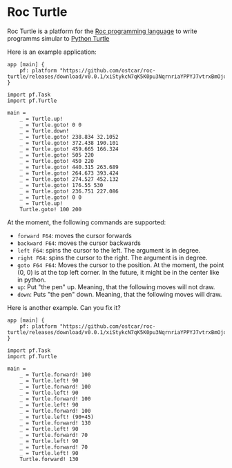 # Roc Turtle

Roc Turtle is a platform for the [Roc programming
language](https://www.roc-lang.org/) to write programms simular to [Python
Turtle](https://docs.python.org/3/library/turtle.html)


Here is an example application:

```roc
app [main] {
    pf: platform "https://github.com/ostcar/roc-turtle/releases/download/v0.0.1/xiStykcN7qK5K0pu3NqrnriaYPPYJ7vtrxBmOjowdkU.tar.br"
}

import pf.Task
import pf.Turtle

main =
    _ = Turtle.up!
    _ = Turtle.goto! 0 0
    _ = Turtle.down!
    _ = Turtle.goto! 238.834 32.1052
    _ = Turtle.goto! 372.438 190.101
    _ = Turtle.goto! 459.665 166.324
    _ = Turtle.goto! 505 220
    _ = Turtle.goto! 450 220
    _ = Turtle.goto! 440.315 263.689
    _ = Turtle.goto! 264.673 393.424
    _ = Turtle.goto! 274.527 452.132
    _ = Turtle.goto! 176.55 530
    _ = Turtle.goto! 236.751 227.086
    _ = Turtle.goto! 0 0
    _ = Turtle.up!
    Turtle.goto! 100 200
```

At the moment, the following commands are supported:
* `forward F64`: moves the cursor forwards
* `backward F64`: moves the cursor backwards
* `left F64`: spins the cursor to the left. The argument is in degree.
* `right F64`: spins the cursor to the right. The argument is in degree.
* `goto F64 F64`: Moves the cursor to the position. At the moment, the point (0,
  0) is at the top left corner. In the future, it might be in the center like in
  python.
* `up`: Put "the pen" up. Meaning, that the following moves will not draw.
* `down`: Puts "the pen" down. Meaning, that the following moves will draw.

Here is another example. Can you fix it?

```roc
app [main] {
    pf: platform "https://github.com/ostcar/roc-turtle/releases/download/v0.0.1/xiStykcN7qK5K0pu3NqrnriaYPPYJ7vtrxBmOjowdkU.tar.br",
}

import pf.Task
import pf.Turtle

main =
    _ = Turtle.forward! 100
    _ = Turtle.left! 90
    _ = Turtle.forward! 100
    _ = Turtle.left! 90
    _ = Turtle.forward! 100
    _ = Turtle.left! 90
    _ = Turtle.forward! 100
    _ = Turtle.left! (90+45)
    _ = Turtle.forward! 130
    _ = Turtle.left! 90
    _ = Turtle.forward! 70
    _ = Turtle.left! 90
    _ = Turtle.forward! 70
    _ = Turtle.left! 90
    Turtle.forward! 130
```